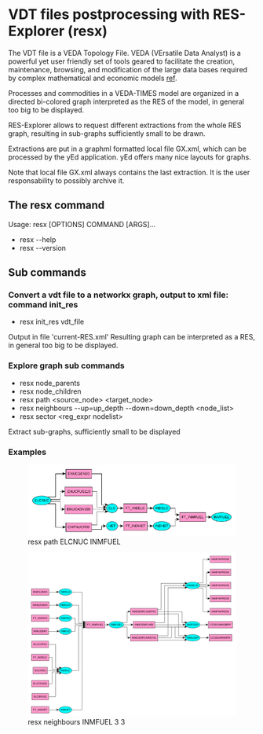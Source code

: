 # VDT files postprocessing with RES-Explorer (resx)

The VDT file is a VEDA Topology File. VEDA (VErsatile Data Analyst) is a powerful yet user friendly set of tools geared to facilitate the creation, maintenance, browsing, and modification of the large data bases required by complex mathematical and economic models [ref](https://www.filesuffix.com/fr/extension/vdt). 

Processes and commodities in a VEDA-TIMES model are organized in a directed bi-colored graph interpreted as the RES of the model,  in general too big to be displayed.

RES-Explorer allows to request different extractions from the whole RES graph,   resulting in sub-graphs 
sufficiently small to be drawn. 

Extractions are put in a graphml formatted local file  GX.xml, which can be processed by the yEd application.  yEd offers many nice layouts for graphs.

Note that  local file  GX.xml always contains the last extraction. It is the user responsability to possibly archive it.


## The resx command

Usage: resx [OPTIONS] COMMAND [ARGS]...

 - resx --help
 - resx --version

## Sub commands
### Convert a vdt file to a networkx graph, output to xml file:  command init_res
 - resx init_res  vdt_file 
 
Output in file 'current-RES.xml'
Resulting graph can be interpreted as a RES, in general too big to be displayed.

### Explore graph sub commands 
 - resx node_parents <node>
 - resx node_children <node>
 - resx path <source_node> <target_node>
 - resx neighbours --up=up_depth --down=down_depth <node_list>
 - resx sector <reg_expr nodelist>
 
Extract sub-graphs, sufficiently small to be displayed

### Examples

<figure>   
   <img src="Figures/gshow+path.png" alt="gshow+path" />
    <figcaption  class="figure-caption text-center">resx path ELCNUC INMFUEL</figcaption>
</figure>

<figure>
   <img src="Figures/gshow+neighbours.png" alt="gshow+neighbours" />   
    <figcaption  class="figure-caption text-center">resx neighbours INMFUEL 3 3</figcaption>
</figure>
